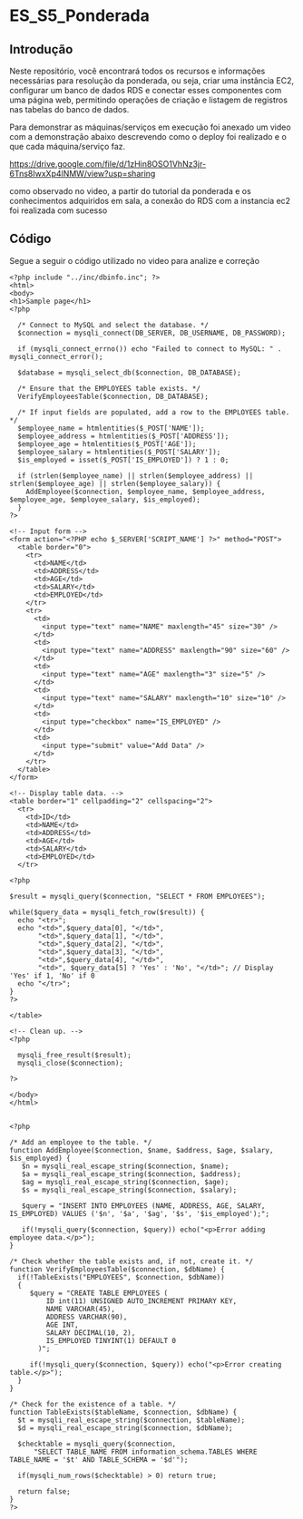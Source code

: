# ES_S5_Ponderada
## Introdução

Neste repositório, você encontrará todos os recursos e informações necessárias para resolução da ponderada, ou seja, criar uma instância EC2, configurar um banco de dados RDS e conectar esses componentes com uma página web, permitindo operações de criação e listagem de registros nas tabelas do banco de dados.

Para demonstrar as máquinas/serviços em execução foi anexado um video com a demonstração abaixo descrevendo como o deploy foi realizado e o que cada máquina/serviço faz.

https://drive.google.com/file/d/1zHin8OSO1VhNz3jr-6Tns8IwxXp4lNMW/view?usp=sharing

como observado no video, a partir do tutorial da ponderada e os conhecimentos adquiridos em sala, a conexão do RDS com a instancia ec2 foi realizada com sucesso

## Código

Segue a seguir o código utilizado no video para analize e correção


````
<?php include "../inc/dbinfo.inc"; ?>
<html>
<body>
<h1>Sample page</h1>
<?php

  /* Connect to MySQL and select the database. */
  $connection = mysqli_connect(DB_SERVER, DB_USERNAME, DB_PASSWORD);

  if (mysqli_connect_errno()) echo "Failed to connect to MySQL: " . mysqli_connect_error();

  $database = mysqli_select_db($connection, DB_DATABASE);

  /* Ensure that the EMPLOYEES table exists. */
  VerifyEmployeesTable($connection, DB_DATABASE);

  /* If input fields are populated, add a row to the EMPLOYEES table. */
  $employee_name = htmlentities($_POST['NAME']);
  $employee_address = htmlentities($_POST['ADDRESS']);
  $employee_age = htmlentities($_POST['AGE']);
  $employee_salary = htmlentities($_POST['SALARY']);
  $is_employed = isset($_POST['IS_EMPLOYED']) ? 1 : 0;

  if (strlen($employee_name) || strlen($employee_address) || strlen($employee_age) || strlen($employee_salary)) {
    AddEmployee($connection, $employee_name, $employee_address, $employee_age, $employee_salary, $is_employed);
  }
?>

<!-- Input form -->
<form action="<?PHP echo $_SERVER['SCRIPT_NAME'] ?>" method="POST">
  <table border="0">
    <tr>
      <td>NAME</td>
      <td>ADDRESS</td>
      <td>AGE</td>
      <td>SALARY</td>
      <td>EMPLOYED</td>
    </tr>
    <tr>
      <td>
        <input type="text" name="NAME" maxlength="45" size="30" />
      </td>
      <td>
        <input type="text" name="ADDRESS" maxlength="90" size="60" />
      </td>
      <td>
        <input type="text" name="AGE" maxlength="3" size="5" />
      </td>
      <td>
        <input type="text" name="SALARY" maxlength="10" size="10" />
      </td>
      <td>
        <input type="checkbox" name="IS_EMPLOYED" />
      </td>
      <td>
        <input type="submit" value="Add Data" />
      </td>
    </tr>
  </table>
</form>

<!-- Display table data. -->
<table border="1" cellpadding="2" cellspacing="2">
  <tr>
    <td>ID</td>
    <td>NAME</td>
    <td>ADDRESS</td>
    <td>AGE</td>
    <td>SALARY</td>
    <td>EMPLOYED</td>
  </tr>

<?php

$result = mysqli_query($connection, "SELECT * FROM EMPLOYEES");

while($query_data = mysqli_fetch_row($result)) {
  echo "<tr>";
  echo "<td>",$query_data[0], "</td>",
       "<td>",$query_data[1], "</td>",
       "<td>",$query_data[2], "</td>",
       "<td>",$query_data[3], "</td>",
       "<td>",$query_data[4], "</td>",
       "<td>", $query_data[5] ? 'Yes' : 'No', "</td>"; // Display 'Yes' if 1, 'No' if 0
  echo "</tr>";
}
?>

</table>

<!-- Clean up. -->
<?php

  mysqli_free_result($result);
  mysqli_close($connection);

?>

</body>
</html>


<?php

/* Add an employee to the table. */
function AddEmployee($connection, $name, $address, $age, $salary, $is_employed) {
   $n = mysqli_real_escape_string($connection, $name);
   $a = mysqli_real_escape_string($connection, $address);
   $ag = mysqli_real_escape_string($connection, $age);
   $s = mysqli_real_escape_string($connection, $salary);

   $query = "INSERT INTO EMPLOYEES (NAME, ADDRESS, AGE, SALARY, IS_EMPLOYED) VALUES ('$n', '$a', '$ag', '$s', '$is_employed');";

   if(!mysqli_query($connection, $query)) echo("<p>Error adding employee data.</p>");
}

/* Check whether the table exists and, if not, create it. */
function VerifyEmployeesTable($connection, $dbName) {
  if(!TableExists("EMPLOYEES", $connection, $dbName))
  {
     $query = "CREATE TABLE EMPLOYEES (
         ID int(11) UNSIGNED AUTO_INCREMENT PRIMARY KEY,
         NAME VARCHAR(45),
         ADDRESS VARCHAR(90),
         AGE INT,
         SALARY DECIMAL(10, 2),
         IS_EMPLOYED TINYINT(1) DEFAULT 0
       )";

     if(!mysqli_query($connection, $query)) echo("<p>Error creating table.</p>");
  }
}

/* Check for the existence of a table. */
function TableExists($tableName, $connection, $dbName) {
  $t = mysqli_real_escape_string($connection, $tableName);
  $d = mysqli_real_escape_string($connection, $dbName);

  $checktable = mysqli_query($connection,
      "SELECT TABLE_NAME FROM information_schema.TABLES WHERE TABLE_NAME = '$t' AND TABLE_SCHEMA = '$d'");

  if(mysqli_num_rows($checktable) > 0) return true;

  return false;
}
?>
````
